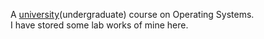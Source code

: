 A [university](https://www.bracu.ac.bd/)(undergraduate) course on Operating Systems. <br>
I have stored some lab works of mine here.